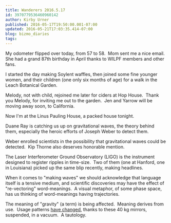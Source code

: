 ```yaml
---
title: Wanderers 2016.5.17
id: 3970779536460960142
author: Kirby Urner
published: 2016-05-17T19:50:00.001-07:00
updated: 2016-05-21T17:03:35.414-07:00
blog: bizmo_diaries
tags: 
---
```


[](https://www.flickr.com/photos/kirbyurner/27049480236/in/dateposted-public/)

My odometer flipped over today, from 57 to 58.  Mom sent me a nice email.  She had a grand 87th birthday in April thanks to WILPF members and other fans.

I started the day making Soylent waffles, then joined some fine younger women, and their children (one only six months of age) for a walk in the Leach Botanical Garden.

Melody, not with child, rejoined me later for ciders at Hop House.  Thank you Melody, for inviting me out to the garden.  Jen and Yarrow will be moving away soon, to California.

Now I'm at the Linus Pauling House, a packed house tonight.

Duane Ray is catching us up on gravitational waves, the theory behind them, especially the heroic efforts of Joseph Weber to detect them.

Weber enrolled scientists in the possibility that gravitational waves could be detected.  Kip Thorne also deserves honorable mention.

The Laser Interferometer Ground Observatory (LIGO) is the instrument designed to register ripples in time-size.  Two of them (one at Hanford, one in Louisiana) picked up the same blip recently, making headlines.

When it comes to "making waves" we should acknowledge that language itself is a tensive medium, and scientific discoveries may have the effect of "re-vectoring" word-meanings.  A visual metaphor, of some phase space, has us thinking of word-meanings having trajectories.

The meaning of "gravity" (a term) is being affected.  Meaning derives from use.  Usage patterns [have changed](http://physics.stackexchange.com/questions/192679/how-can-laser-interferometry-be-used-to-measure-path-difference-smaller-than-wav), thanks to these 40 kg mirrors, suspended, in a vacuum.  A tautology.